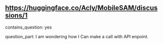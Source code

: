 ## https://huggingface.co/Acly/MobileSAM/discussions/1

contains_question: yes

question_part: I am wondering how I Can make a call with API enpoint.
